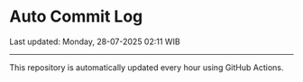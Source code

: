 # Auto Commit Log

Last updated: Monday, 28-07-2025 02:11 WIB

---

This repository is automatically updated every hour using GitHub Actions.
